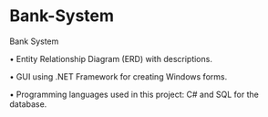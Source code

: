 # Bank-System

Bank System


•	Entity Relationship Diagram (ERD) with descriptions.

•	GUI using .NET Framework for creating Windows forms.

•	Programming languages used in this project: C# and SQL for the database.
